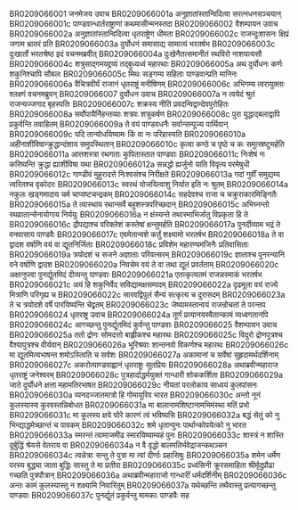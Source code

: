 BR0209066001	जनमेजय उवाच
BR0209066001a	अनुज्ञातांस्तान्विदित्वा सरत्नधनसञ्चयान्
BR0209066001c	पाण्डवान्धार्तराष्ट्राणां कथमासीन्मनस्तदा
BR0209066002	वैशम्पायन उवाच
BR0209066002a	अनुज्ञातांस्तान्विदित्वा धृतराष्ट्रेण धीमता
BR0209066002c	राजन्दुःशासनः क्षिप्रं जगाम भ्रातरं प्रति
BR0209066003a	दुर्योधनं समासाद्य सामात्यं भरतर्षभ
BR0209066003c	दुःखार्तो भरतश्रेष्ठ इदं वचनमब्रवीत्
BR0209066004a	दुःखेनैतत्समानीतं स्थविरो नाशयत्यसौ
BR0209066004c	शत्रुसाद्गमयद्द्रव्यं तद्बुध्यध्वं महारथाः
BR0209066005a	अथ दुर्योधनः कर्णः शकुनिश्चापि सौबलः
BR0209066005c	मिथः सङ्गम्य सहिताः पाण्डवान्प्रति मानिनः
BR0209066006a	वैचित्रवीर्यं राजानं धृतराष्ट्रं मनीषिणम्
BR0209066006c	अभिगम्य त्वरायुक्ताः श्लक्ष्णं वचनमब्रुवन्
BR0209066007	दुर्योधन उवाच
BR0209066007a	न त्वयेदं श्रुतं राजन्यज्जगाद बृहस्पतिः
BR0209066007c	शक्रस्य नीतिं प्रवदन्विद्वान्देवपुरोहितः
BR0209066008a	सर्वोपायैर्निहन्तव्याः शत्रवः शत्रुकर्षण
BR0209066008c	पुरा युद्धाद्बलाद्वापि प्रकुर्वन्ति तवाहितम्
BR0209066009a	ते वयं पाण्डवधनैः सर्वान्सम्पूज्य पार्थिवान्
BR0209066009c	यदि तान्योधयिष्यामः किं वा नः परिहास्यति
BR0209066010a	अहीनाशीविषान्क्रुद्धान्दंशाय समुपस्थितान्
BR0209066010c	कृत्वा कण्ठे च पृष्ठे च कः समुत्स्रष्टुमर्हति
BR0209066011a	आत्तशस्त्रा रथगताः कुपितास्तात पाण्डवाः
BR0209066011c	निःशेषं नः करिष्यन्ति क्रुद्धा ह्याशीविषा यथा
BR0209066012a	सन्नद्धो ह्यर्जुनो याति विवृत्य परमेषुधी
BR0209066012c	गाण्डीवं मुहुरादत्ते निःश्वसंश्च निरीक्षते
BR0209066013a	गदां गुर्वीं समुद्यम्य त्वरितश्च वृकोदरः
BR0209066013c	स्वरथं योजयित्वाशु निर्यात इति नः श्रुतम्
BR0209066014a	नकुलः खड्गमादाय चर्म चाप्यष्टचन्द्रकम्
BR0209066014c	सहदेवश्च राजा च चक्रुराकारमिङ्गितैः
BR0209066015a	ते त्वास्थाय रथान्सर्वे बहुशस्त्रपरिच्छदान्
BR0209066015c	अभिघ्नन्तो रथव्रातान्सेनायोगाय निर्ययुः
BR0209066016a	न क्षंस्यन्ते तथास्माभिर्जातु विप्रकृता हि ते
BR0209066016c	द्रौपद्याश्च परिक्लेशं कस्तेषां क्षन्तुमर्हति
BR0209066017a	पुनर्दीव्याम भद्रं ते वनवासाय पाण्डवैः
BR0209066017c	एवमेतान्वशे कर्तुं शक्ष्यामो भरतर्षभ
BR0209066018a	ते वा द्वादश वर्षाणि वयं वा द्यूतनिर्जिताः
BR0209066018c	प्रविशेम महारण्यमजिनैः प्रतिवासिताः
BR0209066019a	त्रयोदशं च सजने अज्ञाताः परिवत्सरम्
BR0209066019c	ज्ञाताश्च पुनरन्यानि वने वर्षाणि द्वादश
BR0209066020a	निवसेम वयं ते वा तथा द्यूतं प्रवर्तताम्
BR0209066020c	अक्षानुप्त्वा पुनर्द्यूतमिदं दीव्यन्तु पाण्डवाः
BR0209066021a	एतत्कृत्यतमं राजन्नस्माकं भरतर्षभ
BR0209066021c	अयं हि शकुनिर्वेद सविद्यामक्षसम्पदम्
BR0209066022a	दृढमूला वयं राज्ये मित्राणि परिगृह्य च
BR0209066022c	सारवद्विपुलं सैन्यं सत्कृत्य च दुरासदम्
BR0209066023a	ते च त्रयोदशे वर्षे पारयिष्यन्ति चेद्व्रतम्
BR0209066023c	जेष्यामस्तान्वयं राजन्रोचतां ते परन्तप
BR0209066024	धृतराष्ट्र उवाच
BR0209066024a	तूर्णं प्रत्यानयस्वैतान्कामं व्यध्वगतानपि
BR0209066024c	आगच्छन्तु पुनर्द्यूतमिदं कुर्वन्तु पाण्डवाः
BR0209066025	वैशम्पायन उवाच
BR0209066025a	ततो द्रोणः सोमदत्तो बाह्लीकश्च महारथः
BR0209066025c	विदुरो द्रोणपुत्रश्च वैश्यापुत्रश्च वीर्यवान्
BR0209066026a	भूरिश्रवाः शान्तनवो विकर्णश्च महारथः
BR0209066026c	मा द्यूतमित्यभाषन्त शमोऽस्त्विति च सर्वशः
BR0209066027a	अकामानां च सर्वेषां सुहृदामर्थदर्शिनाम्
BR0209066027c	अकरोत्पाण्डवाह्वानं धृतराष्ट्रः सुतप्रियः
BR0209066028a	अथाब्रवीन्महाराज धृतराष्ट्रं जनेश्वरम्
BR0209066028c	पुत्रहार्दाद्धर्मयुक्तं गान्धारी शोककर्शिता
BR0209066029a	जाते दुर्योधने क्षत्ता महामतिरभाषत
BR0209066029c	नीयतां परलोकाय साध्वयं कुलपांसनः
BR0209066030a	व्यनदज्जातमात्रो हि गोमायुरिव भारत
BR0209066030c	अन्तो नूनं कुलस्यास्य कुरवस्तन्निबोधत
BR0209066031a	मा बालानामशिष्टानामभिमंस्था मतिं प्रभो
BR0209066031c	मा कुलस्य क्षये घोरे कारणं त्वं भविष्यसि
BR0209066032a	बद्धं सेतुं को नु भिन्द्याद्धमेच्छान्तं च पावकम्
BR0209066032c	शमे धृतान्पुनः पार्थान्कोपयेत्को नु भारत
BR0209066033a	स्मरन्तं त्वामाजमीढ स्मारयिष्याम्यहं पुनः
BR0209066033c	शास्त्रं न शास्ति दुर्बुद्धिं श्रेयसे वेतराय वा
BR0209066034a	न वै वृद्धो बालमतिर्भवेद्राजन्कथञ्चन
BR0209066034c	त्वन्नेत्राः सन्तु ते पुत्रा मा त्वां दीर्णाः प्रहासिषुः
BR0209066035a	शमेन धर्मेण परस्य बुद्ध्या जाता बुद्धिः सास्तु ते मा प्रतीपा
BR0209066035c	प्रध्वंसिनी क्रूरसमाहिता श्रीर्मृदुप्रौढा गच्छति पुत्रपौत्रान्
BR0209066036a	अथाब्रवीन्महाराजो गान्धारीं धर्मदर्शिनीम्
BR0209066036c	अन्तः कामं कुलस्यास्तु न शक्ष्यामि निवारितुम्
BR0209066037a	यथेच्छन्ति तथैवास्तु प्रत्यागच्छन्तु पाण्डवाः
BR0209066037c	पुनर्द्यूतं प्रकुर्वन्तु मामकाः पाण्डवैः सह
